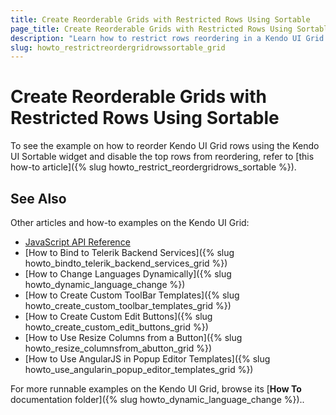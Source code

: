 ```yaml
---
title: Create Reorderable Grids with Restricted Rows Using Sortable
page_title: Create Reorderable Grids with Restricted Rows Using Sortable | Kendo UI Grid
description: "Learn how to restrict rows reordering in a Kendo UI Grid with a Kendo UI Sortable widget."
slug: howto_restrictreordergridrowssortable_grid
---
```


# Create Reorderable Grids with Restricted Rows Using Sortable

To see the example on how to reorder Kendo UI Grid rows using the Kendo UI Sortable widget and disable the top rows from reordering, refer to [this how-to article]({% slug howto_restrict_reordergridrows_sortable %}).

## See Also

Other articles and how-to examples on the Kendo UI Grid:

* [JavaScript API Reference](/api/javascript/ui/grid)
* [How to Bind to Telerik Backend Services]({% slug howto_bindto_telerik_backend_services_grid %})
* [How to Change Languages Dynamically]({% slug howto_dynamic_language_change %})
* [How to Create Custom ToolBar Templates]({% slug howto_create_custom_toolbar_templates_grid %})
* [How to Create Custom Edit Buttons]({% slug howto_create_custom_edit_buttons_grid %})
* [How to Use Resize Columns from a Button]({% slug howto_resize_columnsfrom_abutton_grid %})
* [How to Use AngularJS in Popup Editor Templates]({% slug howto_use_angularin_popup_editor_templates_grid %})

For more runnable examples on the Kendo UI Grid, browse its [**How To** documentation folder]({% slug howto_dynamic_language_change %})..
